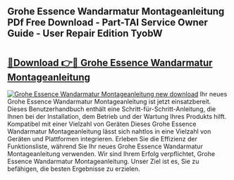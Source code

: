 ## Grohe Essence Wandarmatur Montageanleitung PDf Free Download - Part-TAI Service Owner Guide - User Repair Edition TyobW

# <h2><a href="http://df6s0fx.blite.top/?on=Grohe+Essence+Wandarmatur+Montageanleitung">🔗Download 👉🔴 Grohe Essence Wandarmatur Montageanleitung</a></h2>

[![Grohe Essence Wandarmatur Montageanleitung new download](https://i.imgur.com/lujVjoI.png)](http://df6s0fx.blite.top/?on=Grohe+Essence+Wandarmatur+Montageanleitung)
Ihr neues Grohe Essence Wandarmatur Montageanleitung ist jetzt einsatzbereit. Dieses Benutzerhandbuch enthält eine Schritt-für-Schritt-Anleitung, die Ihnen bei der Installation, dem Betrieb und der Wartung Ihres Produkts hilft. Kompatibel mit einer Vielzahl von Geräten Dieses Grohe Essence Wandarmatur Montageanleitung lässt sich nahtlos in eine Vielzahl von Geräten und Plattformen integrieren. Erleben Sie die Effizienz der Funktionsliste, während Sie Ihr neues Grohe Essence Wandarmatur Montageanleitung verwenden. Wir sind Ihrem Erfolg verpflichtet, Grohe Essence Wandarmatur Montageanleitung. Unser Ziel ist es, Sie zu befähigen, die besten Ergebnisse zu erzielen.
